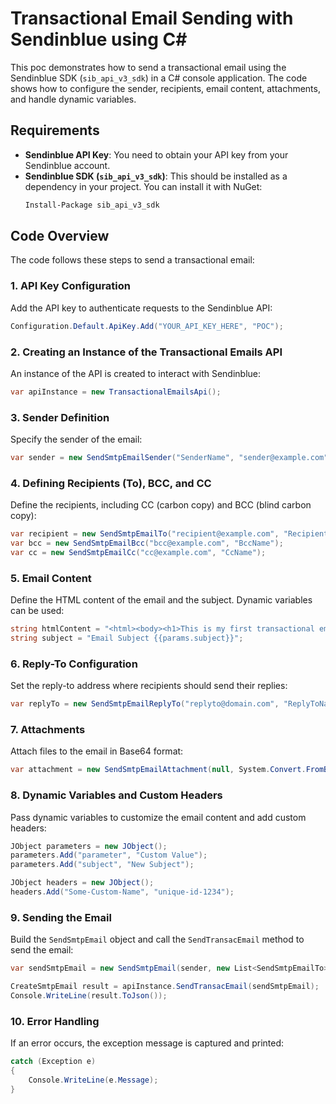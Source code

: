 ﻿# Transactional Email Sending with Sendinblue using C#

This poc demonstrates how to send a transactional email using the Sendinblue SDK (`sib_api_v3_sdk`) in a C# console application. The code shows how to configure the sender, recipients, email content, attachments, and handle dynamic variables.

## Requirements

- **Sendinblue API Key**: You need to obtain your API key from your Sendinblue account.
- **Sendinblue SDK (`sib_api_v3_sdk`)**: This should be installed as a dependency in your project. You can install it with NuGet:
  ```bash
  Install-Package sib_api_v3_sdk
  ```

## Code Overview

The code follows these steps to send a transactional email:

### 1. **API Key Configuration**
Add the API key to authenticate requests to the Sendinblue API:
```csharp
Configuration.Default.ApiKey.Add("YOUR_API_KEY_HERE", "POC");
```

### 2. **Creating an Instance of the Transactional Emails API**
An instance of the API is created to interact with Sendinblue:
```csharp
var apiInstance = new TransactionalEmailsApi();
```

### 3. **Sender Definition**
Specify the sender of the email:
```csharp
var sender = new SendSmtpEmailSender("SenderName", "sender@example.com");
```

### 4. **Defining Recipients (To), BCC, and CC**
Define the recipients, including CC (carbon copy) and BCC (blind carbon copy):
```csharp
var recipient = new SendSmtpEmailTo("recipient@example.com", "RecipientName");
var bcc = new SendSmtpEmailBcc("bcc@example.com", "BccName");
var cc = new SendSmtpEmailCc("cc@example.com", "CcName");
```

### 5. **Email Content**
Define the HTML content of the email and the subject. Dynamic variables can be used:
```csharp
string htmlContent = "<html><body><h1>This is my first transactional email {{params.parameter}}</h1></body></html>";
string subject = "Email Subject {{params.subject}}";
```

### 6. **Reply-To Configuration**
Set the reply-to address where recipients should send their replies:
```csharp
var replyTo = new SendSmtpEmailReplyTo("replyto@domain.com", "ReplyToName");
```

### 7. **Attachments**
Attach files to the email in Base64 format:
```csharp
var attachment = new SendSmtpEmailAttachment(null, System.Convert.FromBase64String("aGVsbG8gdGhpcyBpcyB0ZXN0"), "test.txt");
```

### 8. **Dynamic Variables and Custom Headers**
Pass dynamic variables to customize the email content and add custom headers:
```csharp
JObject parameters = new JObject();
parameters.Add("parameter", "Custom Value");
parameters.Add("subject", "New Subject");

JObject headers = new JObject();
headers.Add("Some-Custom-Name", "unique-id-1234");
```

### 9. **Sending the Email**
Build the `SendSmtpEmail` object and call the `SendTransacEmail` method to send the email:
```csharp
var sendSmtpEmail = new SendSmtpEmail(sender, new List<SendSmtpEmailTo> { recipient }, new List<SendSmtpEmailBcc> { bcc }, new List<SendSmtpEmailCc> { cc }, htmlContent, null, subject, replyTo, new List<SendSmtpEmailAttachment> { attachment }, headers, null, parameters, null, new List<string> { "mytag" });

CreateSmtpEmail result = apiInstance.SendTransacEmail(sendSmtpEmail);
Console.WriteLine(result.ToJson());
```

### 10. **Error Handling**
If an error occurs, the exception message is captured and printed:
```csharp
catch (Exception e)
{
    Console.WriteLine(e.Message);
}
```